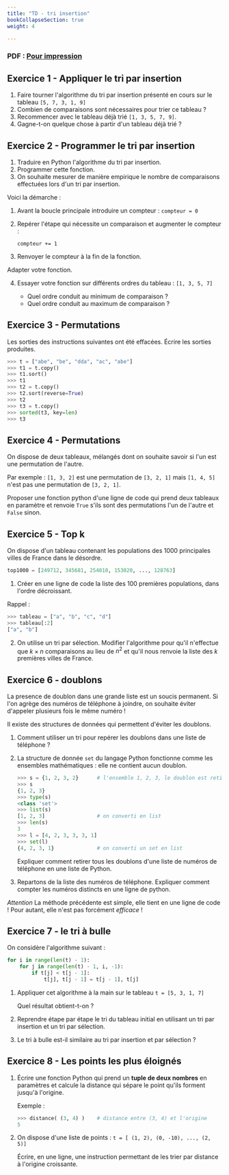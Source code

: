 ```yaml
---
title: "TD - tri insertion"
bookCollapseSection: true
weight: 4

---
```


### PDF : [Pour impression](./4_tris_insertion_td.pdf)


## Exercice 1 - Appliquer le tri par insertion

1. Faire tourner l'algorithme du tri par insertion présenté en cours sur le tableau `[5, 7, 3, 1, 9]`
2. Combien de comparaisons sont nécessaires pour trier ce tableau ?
3. Recommencer avec le tableau déjà trié `[1, 3, 5, 7, 9]`.
4. Gagne-t-on quelque chose à partir d'un tableau déjà trié ?

## Exercice 2 - Programmer le tri par insertion

1. Traduire en Python l'algorithme du tri par insertion.
2. Programmer cette fonction.
2. On souhaite mesurer de manière empirique le nombre de comparaisons effectuées 
  lors d'un tri par insertion.

  Voici la démarche :

  1. Avant la boucle principale introduire un compteur : `compteur = 0`
  2. Repérer l'étape qui nécessite un comparaison et augmenter le compteur :

      `compteur += 1`

  3. Renvoyer le compteur à la fin de la fonction.

  Adapter votre fonction.

4. Essayer votre fonction sur différents ordres du tableau : `[1, 3, 5, 7]`


    * Quel ordre conduit au minimum de comparaison ?
    * Quel ordre conduit au maximum de comparaison ?

## Exercice 3 - Permutations

Les sorties des instructions suivantes ont été effacées. Écrire les sorties
produites.

```python
>>> t = ["abe", "be", "dda", "ac", "abe"]
>>> t1 = t.copy()
>>> t1.sort()
>>> t1
>>> t2 = t.copy()
>>> t2.sort(reverse=True)
>>> t2
>>> t3 = t.copy()
>>> sorted(t3, key=len)
>>> t3
```

## Exercice 4 - Permutations

On dispose de deux tableaux, mélangés dont on souhaite savoir si l'un
est une permutation de l'autre.

Par exemple : `[1, 3, 2]` est une permutation de `[3, 2, 1]` mais `[1, 4, 5]`
n'est pas une permutation de `[3, 2, 1]`.

Proposer une fonction python d'une ligne de code qui prend deux tableaux
en paramètre et renvoie `True` s'ils sont des permutations l'un de l'autre
et `False` sinon.

## Exercice 5 - Top k

On dispose d'un tableau contenant les populations des 1000
principales villes de France dans le désordre.

```python
top1000 = [249712, 345681, 254010, 153020, ..., 128763]
```


1. Créer en une ligne de code la liste des 100 premières populations, dans
  l'ordre décroissant.

  Rappel : 

  ```python
  >>> tableau = ["a", "b", "c", "d"]
  >>> tableau[:2]
  ["a", "b"]
  ```

2. On utilise un tri par sélection. Modifier l'algorithme pour qu'il n'effectue
  que $k \times n$ comparaisons au lieu de $n^2$ et qu'il nous renvoie
  la liste des $k$ premières villes de France.

## Exercice 6 - doublons

La presence de doublon dans une grande liste est un soucis permanent.
Si l'on agrège des numéros de téléphone à joindre, on souhaite éviter d'appeler
plusieurs fois le même numéro !

Il existe des structures de données qui permettent d'éviter les doublons.

1. Comment utiliser un tri pour repérer les doublons dans une liste de téléphone ?
2. La structure de donnée `set` du langage Python fonctionne comme les ensembles
  mathématiques : elle ne contient aucun doublon.

    ```python
    >>> s = {1, 2, 3, 2}      # l'ensemble 1, 2, 3, le doublon est retiré.
    >>> s
    {1, 2, 3}
    >>> type(s)
    <class 'set'>
    >>> list(s)
    [1, 2, 3]                 # on converti en list
    >>> len(s)
    3
    >>> l = [4, 2, 3, 3, 3, 1]
    >>> set(l)
    {4, 2, 3, 1}              # on converti un set en list
    ```

    Expliquer comment retirer tous les doublons d'une liste de numéros de téléphone
    en une liste de Python.

3. Repartons de la liste des numéros de téléphone. Expliquer comment compter
  les numéros distincts en une ligne de python.


  _Attention_ La méthode précédente est simple, elle tient en une ligne de code !
  Pour autant, elle n'est pas forcément _efficace_ !


## Exercice 7 - le tri à bulle

On considère l'algorithme suivant :

```python
for i in range(len(t) - 1):
    for j in range(len(t) - 1, i, -1):
        if t[j] < t[j - 1]:
            t[j], t[j - 1] = t[j - 1], t[j]
```

1. Appliquer cet algorithme à la main sur le tableau `t = [5, 3, 1, 7]`

    Quel résultat obtient-t-on ?

2. Reprendre étape par étape le tri du tableau initial en utilisant
  un tri par insertion et un tri par sélection.

2. Le tri à bulle est-il similaire au tri par insertion et par sélection ?

## Exercice 8 - Les points les plus éloignés

1. Écrire une fonction Python qui prend un **tuple de deux nombres** en paramètres
    et calcule la distance qui sépare le point qu'ils forment jusqu'à l'origine.

    Exemple :

    ```python
    >>> distance( (3, 4) )    # distance entre (3, 4) et l'origine
    5
    ```

2. On dispose d'une liste de points : `t = [ (1, 2), (0, -10), ..., (2, 5)]`

    Écrire, en une ligne, une instruction permettant de les trier par distance
    à l'origine croissante.


